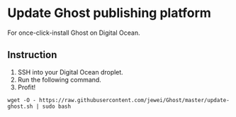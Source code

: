# Update Ghost publishing platform
For once-click-install Ghost on Digital Ocean.

## Instruction
1. SSH into your Digital Ocean droplet.
2. Run the following command.
3. Profit!

```
wget -O - https://raw.githubusercontent.com/jewei/Ghost/master/update-ghost.sh | sudo bash
```
